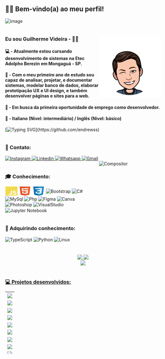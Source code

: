 ## 👋🏻 Bem-vindo(a) ao meu perfil!

![image](https://user-images.githubusercontent.com/123119430/223731708-7c2216db-5e5a-4688-814f-e6e7243fd990.png) 

#
 
<img align="right" alt="Avatar" height="200" width="200"  src="https://github.com/GuilhermeVideira/GuilhermeVideira/blob/main/Avatar/Guilherme%20Videira.png?raw=true" />

### Eu sou Guilherme Videira - 🧑🏻‍

#### 💻 - Atualmente estou cursando desenvolvimento de sistemas na Etec Adolpho Berezin em Mongaguá - SP. 

#### 📑 - Com o meu primeiro ano de estudo sou capaz de analisar, projetar, e documentar sistemas, modelar banco de dados, elaborar prototipação UX e UI design, e também desenvolver páginas e sites para a web. 

#### 💼 - Em busca da primeira oportunidade de emprego como desenvolvedor. 

#### 👅 - Italiano (Nivel: intermediário) / Inglês (Nivel: básico)
 

[![Typing SVG](https://readme-typing-svg.herokuapp.com?font=Fira+Code&size=30&pause=1000&color=238972&center=true&vCenter=true&width=1000&lines=Welcome%2C+My+name+is+Guilherme+Videira!;I'm+16+years+old.;I'm+from+Brazil%2C+Mongaguá+-+SP.;I+study+systems+development!+;at+Etec+Adolpho+Berezin!;Follw+we!)](https://github.com/endrewss)


#
### 📱 Contato:

<div> 
 
  <a href="https://www.instagram.com/guiiziin07/" target="_blank">
   <img alt="Instagram" src="https://img.shields.io/badge/-Instagram-%23E4405F?style=for-the-badge&logo=instagram&logoColor=white" target="_blank">
   </a> 
 
  <a href="https://www.linkedin.com/in/guilherme-videira-5b147b238/" target="_blank">
    <img alt="Linkedin" src="https://img.shields.io/badge/-LinkedIn-%230077B5?style=for-the-badge&logo=linkedin&logoColor=white" target="_blank">
  </a>
 
  <a href="https://wa.me/5513996374996?text=Olá!%20Inicie%20a%20conversa%20e%20entre%20em%20contato%20comigo!" target="_blank">
    <img src="https://img.shields.io/badge/WhatsApp-25D366?style=for-the-badge&logo=whatsapp&logoColor=white" alt="Whatsapp">
   </a>
 
 <a href="mailto:guifvideira@gmail.com" target="_blank">
  <img src="https://img.shields.io/badge/Gmail-D14836?style=for-the-badge&logo=gmail&logoColor=white" alt="Gmail">
 </a>

  
<div>
<img align="right" alt="Compositor" height="200" width="200"  src="https://cdn.jsdelivr.net/gh/devicons/devicon/icons/phalcon/phalcon-original.svg" />
</div>
          
  #
   ### 🎓 Conhecimento:
  <img align="center" alt="Js" height="30" width="40" src="https://raw.githubusercontent.com/devicons/devicon/master/icons/javascript/javascript-plain.svg">
  <img align="center" alt="HTML" height="30" width="40" src="https://raw.githubusercontent.com/devicons/devicon/master/icons/html5/html5-original.svg">
  <img align="center" alt="CSS" height="30" width="40" src="https://raw.githubusercontent.com/devicons/devicon/master/icons/css3/css3-original.svg">
   <img align="center" alt="Bootstrap" height="30" width="40" src="https://cdn.jsdelivr.net/gh/devicons/devicon/icons/bootstrap/bootstrap-plain-wordmark.svg" />
  <img  align="center" alt="C#" height="30" width="40" src="https://cdn.jsdelivr.net/gh/devicons/devicon/icons/csharp/csharp-original.svg" />
  <img  align="center" alt="MySql" height="30" width="40" src="https://cdn.jsdelivr.net/gh/devicons/devicon/icons/mysql/mysql-original.svg" />
  <img align="center" alt="Php" height="30" width="40" src="https://cdn.jsdelivr.net/gh/devicons/devicon/icons/php/php-original.svg">
   <img align="center" alt="Figma" height="30" width="40"  src="https://cdn.jsdelivr.net/gh/devicons/devicon/icons/figma/figma-original.svg" />
    <img align="center" alt="Canva" height="30" width="40" src="https://cdn.jsdelivr.net/gh/devicons/devicon/icons/canva/canva-original.svg" />
   <img align="center" alt="Photoshop" height="30" width="40" src="https://cdn.jsdelivr.net/gh/devicons/devicon/icons/photoshop/photoshop-plain.svg" />
   <img align="center" alt="VisualStudio" height="30" width="40" src="https://cdn.jsdelivr.net/gh/devicons/devicon/icons/visualstudio/visualstudio-plain.svg" />
 <img  align="center" alt="Jupyter Notebook" height="30" width="40" src="https://cdn.jsdelivr.net/gh/devicons/devicon/icons/jupyter/jupyter-original-wordmark.svg" />
</div>
 
#

 ### 🧠 Adquirindo conhecimento:
<img align="center" alt="TypeScript" height="30" width="40" src="https://cdn.jsdelivr.net/gh/devicons/devicon/icons/typescript/typescript-original.svg" />  <img align="center" alt="Python" height="35" width="40" src="https://cdn.jsdelivr.net/gh/devicons/devicon/icons/python/python-original-wordmark.svg" /> 
<img align="center" alt="Linux" height="30" width="40" src="https://cdn.jsdelivr.net/gh/devicons/devicon/icons/linux/linux-original.svg" />
</div>
                  
# 

 <div align="center">
  <a href="https://github.com/GuilhermeVideira">
  <img height="180em" src="https://github-readme-stats.vercel.app/api?username=GuilhermeVideira&theme=gotham&show_icons=true&include_all_commits=true&hide_border=true"/>
  <img height="180em" src="https://github-readme-stats.vercel.app/api/top-langs/?username=GuilhermeVideira&theme=gotham&hide_border=true&layout=compact&langs_count=10"/>
  <br>
  <img height="190px" src="https://streak-stats.demolab.com?user=GuilhermeVideira&theme=gotham&hide_border=true&locale=pt_BR" />
   </div>
   
# 
 

### 💻 Projetos desenvolvidos:
 
   
 <div align="center">
  
   <table height="200px">
     <tr>
      <td>
      <a href="https://github.com/GuilhermeVideira/Projeto-Desenvolvimento-de-sistemas" target="_blank">
        <img align="center" src="https://github-readme-stats-endrewss.vercel.app/api/pin?username=GuilhermeVideira&repo=Projeto-Desenvolvimento-de-sistemas&theme=gotham&hide_border=true&show_icons=true&cache_seconds=14400">
    </a>
      </td>
    </tr>
     <tr>
      <td>
      <a href="https://github.com/GuilhermeVideira/Projeto-Italia" target="_blank">
        <img align="center" src="https://github-readme-stats-endrewss.vercel.app/api/pin?username=GuilhermeVideira&repo=Projeto-Italia&theme=gotham&hide_border=true&show_icons=true&cache_seconds=14400">
    </a>
      </td>
    </tr>
     <tr>
      <td>
      <a href="https://github.com/GuilhermeVideira/Projeto-Mario-Bros" target="_blank">
        <img align="center" src="https://github-readme-stats-endrewss.vercel.app/api/pin?username=GuilhermeVideira&repo=Projeto-Mario-Bros&theme=gotham&hide_border=true&show_icons=true&cache_seconds=14400">
    </a>
      </td>
    </tr>
    <tr>
      <td>
      <a href="https://github.com/GuilhermeVideira/Projeto-Pac-Man" target="_blank">
        <img align="center" src="https://github-readme-stats-endrewss.vercel.app/api/pin?username=GuilhermeVideira&repo=Projeto-Pac-Man&theme=gotham&hide_border=true&show_icons=true&cache_seconds=14400">
    </a>
      </td>
    </tr>
     <tr>
      <td>
      <a href="https://github.com/GuilhermeVideira/Projeto-Tela-De-Login " target="_blank">
        <img align="center" src="https://github-readme-stats-endrewss.vercel.app/api/pin?username=GuilhermeVideira&repo=Projeto-Tela-De-Login&theme=gotham&hide_border=true&show_icons=true&cache_seconds=14400">
    </a>
      </td>
    </tr>
     <tr>
      <td>
      <a href="https://github.com/GuilhermeVideira/Portifolio" target="_blank">
        <img align="center" src="https://github-readme-stats-endrewss.vercel.app/api/pin?username=GuilhermeVideira&repo=Portifolio&theme=gotham&hide_border=true&show_icons=true&cache_seconds=14400">
    </a>
      </td>
    </tr>
     <tr>
      <td>
      <a href="https://github.com/GuilhermeVideira/Projeto-Tela-De-Cadastro" target="_blank">
        <img align="center" src="https://github-readme-stats-endrewss.vercel.app/api/pin?username=GuilhermeVideira&repo=Projeto-Tela-De-Cadastro&theme=gotham&hide_border=true&show_icons=true&cache_seconds=14400">
    </a>
      </td>
    </tr>
     <tr>
      <td>
      <a href="https://github.com/GuilhermeVideira/Projeto-Lista-de-Tarefas" target="_blank">
        <img align="center" src="https://github-readme-stats-endrewss.vercel.app/api/pin?username=GuilhermeVideira&repo=Projeto-Lista-de-Tarefas&theme=gotham&hide_border=true&show_icons=true&cache_seconds=14400">
    </a>
      </td>
    </tr>
    </tr>
    <tr>
      <td>
      <a href="https://github.com/GuilhermeVideira/Projeto-Mobile" target="_blank">
        <img align="center" src="https://github-readme-stats-endrewss.vercel.app/api/pin?username=GuilhermeVideira&repo=Projeto-Mobile&theme=gotham&hide_border=true&show_icons=true&cache_seconds=14400">
    </a>
      </td>
    </tr>
  <tr>
      <td>
      <a href="https://github.com/GuilhermeVideira/Projeto-Cadastro-de-Clientes" target="_blank">
        <img align="center" src="https://github-readme-stats-endrewss.vercel.app/api/pin?username=GuilhermeVideira&repo=Projeto-Cadastro-de-Clientes&theme=gotham&hide_border=true&show_icons=true&cache_seconds=14400">
    </a>
      </td>
    </tr>
     <tr>
      <td>
      <a href="https://github.com/GuilhermeVideira/Projeto-Conversao-de-Temperatura" target="_blank">
        <img align="center" src="https://github-readme-stats-endrewss.vercel.app/api/pin?username=GuilhermeVideira&repo=Projeto-Conversao-de-Temperatura&theme=gotham&hide_border=true&show_icons=true&cache_seconds=14400">
    </a>
      </td>
    </tr>
     <tr>
      <td>
      <a href="https://github.com/GuilhermeVideira/Projeto-Calculadora" target="_blank">
        <img align="center" src="https://github-readme-stats-endrewss.vercel.app/api/pin?username=GuilhermeVideira&repo=Projeto-Calculadora&theme=gotham&hide_border=true&show_icons=true&cache_seconds=14400">
    </a>
      </td>
    </tr>
     <tr>
      <td>
      <a href="https://github.com/GuilhermeVideira/Projeto-Calculadora-Regra-de-Tres" target="_blank">
        <img align="center" src="https://github-readme-stats-endrewss.vercel.app/api/pin?username=GuilhermeVideira&repo=Projeto-Calculadora-Regra-de-Tres&theme=gotham&hide_border=true&show_icons=true&cache_seconds=14400">
    </a>
      </td>
    </tr>
     <tr>
      <td>
      <a href="https://github.com/GuilhermeVideira/Projeto-Calculadora-Regra-De-Tres-Composta" target="_blank">
        <img align="center" src="https://github-readme-stats-endrewss.vercel.app/api/pin?username=GuilhermeVideira&repo=Projeto-Calculadora-Regra-De-Tres-Composta&theme=gotham&hide_border=true&show_icons=true&cache_seconds=14400">
    </a>
      </td>
    </tr>
    <tr>
      <td>
      <a href="https://github.com/GuilhermeVideira/Projeto-Lampada" target="_blank">
        <img align="center" src="https://github-readme-stats-endrewss.vercel.app/api/pin?username=GuilhermeVideira&repo=Projeto-Lampada&theme=gotham&hide_border=true&show_icons=true&cache_seconds=14400">
    </a>
      </td>
    </tr>
    <tr>
      <td>
      <a href="https://github.com/GuilhermeVideira/Projeto-The-Last-of-Us" target="_blank">
        <img align="center" src="https://github-readme-stats-endrewss.vercel.app/api/pin?username=GuilhermeVideira&repo=Projeto-The-Last-of-Us&theme=gotham&hide_border=true&show_icons=true&cache_seconds=14400">
    </a>
      </td>
    </tr>
    <tr>
      <td>
      <a href="https://github.com/GuilhermeVideira/Projeto-Calculadora-de-Consumo" target="_blank">
        <img align="center" src="https://github-readme-stats-endrewss.vercel.app/api/pin?username=GuilhermeVideira&repo=Projeto-Calculadora-de-Consumo&theme=gotham&hide_border=true&show_icons=true&cache_seconds=14400">
    </a>
      </td>
    </tr>
    <tr>
      <td>
      <a href="https://github.com/GuilhermeVideira/Projeto-Calculadora-Csharp" target="_blank">
        <img align="center" src="https://github-readme-stats-endrewss.vercel.app/api/pin?username=GuilhermeVideira&repo=Projeto-Calculadora-Csharp&theme=gotham&hide_border=true&show_icons=true&cache_seconds=14400">
    </a>
      </td>
    </tr>
    <tr>
      <td>
      <a href="https://github.com/GuilhermeVideira/Projeto-Sistema-Venda" target="_blank">
        <img align="center" src="https://github-readme-stats-endrewss.vercel.app/api/pin?username=GuilhermeVideira&repo=Projeto-Sistema-Venda&theme=gotham&hide_border=true&show_icons=true&cache_seconds=14400">
    </a>
      </td>
    </tr>
     <tr>
      <td>
      <a href="https://github.com/GuilhermeVideira/Projeto-Aplicativo-de-desenho" target="_blank">
        <img align="center" src="https://github-readme-stats-endrewss.vercel.app/api/pin?username=GuilhermeVideira&repo=Projeto-Aplicativo-de-desenho&theme=gotham&hide_border=true&show_icons=true&cache_seconds=14400">
    </a>
      </td>
    </tr>
     <tr>
      <td>
      <a href="https://github.com/GuilhermeVideira/Projeto-Formulario-de-Cadastro-de-dev" target="_blank">
        <img align="center" src="https://github-readme-stats-endrewss.vercel.app/api/pin?username=GuilhermeVideira&repo=Projeto-Formulario-de-Cadastro-de-dev&theme=gotham&hide_border=true&show_icons=true&cache_seconds=14400">
    </a>
      </td>
    </tr>
     <tr>
      <td>
      <a href="https://github.com/GuilhermeVideira/Projeto-Exercicios-Php" target="_blank">
        <img align="center" src="https://github-readme-stats-endrewss.vercel.app/api/pin?username=GuilhermeVideira&repo=Projeto-Exercicios-Php&theme=gotham&hide_border=true&show_icons=true&cache_seconds=14400">
    </a>
      </td>
    </tr>
     <tr>
      <td>
      <a href="https://github.com/GuilhermeVideira/Projeto-Relogio-Cronometro" target="_blank">
        <img align="center" src="https://github-readme-stats-endrewss.vercel.app/api/pin?username=GuilhermeVideira&repo=Projeto-Relogio-Cronometro&theme=gotham&hide_border=true&show_icons=true&cache_seconds=14400">
    </a>
      </td>
    </tr>
     <tr>
      <td>
      <a href="https://github.com/GuilhermeVideira/Projeto-Aplicativo-Formulario-de-Cadastro-de-Campeonato" target="_blank">
        <img align="center" src="https://github-readme-stats-endrewss.vercel.app/api/pin?username=GuilhermeVideira&repo=Projeto-Aplicativo-Formulario-de-Cadastro-de-Campeonato&theme=gotham&hide_border=true&show_icons=true&cache_seconds=14400">
    </a>
      </td>
    </tr>
     <tr>
      <td>
      <a href="https://github.com/GuilhermeVideira/Projeto-Exercicios-TypeScript" target="_blank">
        <img align="center" src="https://github-readme-stats-endrewss.vercel.app/api/pin?username=GuilhermeVideira&repo=Projeto-Exercicios-TypeScript&theme=gotham&hide_border=true&show_icons=true&cache_seconds=14400">
    </a>
      </td>
    </tr>
     <tr>
      <td>
      <a href="https://github.com/GuilhermeVideira/Projeto-Exercicios-CSharp01" target="_blank">
        <img align="center" src="https://github-readme-stats-endrewss.vercel.app/api/pin?username=GuilhermeVideira&repo=Projeto-Exercicios-CSharp01&theme=gotham&hide_border=true&show_icons=true&cache_seconds=14400">
    </a>
      </td>
    </tr>
      <tr>
      <td>
      <a href="https://github.com/GuilhermeVideira/Projeto-Exercicios-CSharp02" target="_blank">
        <img align="center" src="https://github-readme-stats-endrewss.vercel.app/api/pin?username=GuilhermeVideira&repo=Projeto-Exercicios-CSharp02&theme=gotham&hide_border=true&show_icons=true&cache_seconds=14400">
    </a>
      </td>
    </tr>
      <tr>
      <td>
      <a href="https://github.com/GuilhermeVideira/Projeto-Exercicios-CSharp03" target="_blank">
        <img align="center" src="https://github-readme-stats-endrewss.vercel.app/api/pin?username=GuilhermeVideira&repo=Projeto-Exercicios-CSharp03&theme=gotham&hide_border=true&show_icons=true&cache_seconds=14400">
    </a>
      </td>
    </tr>
      <tr>
      <td>
      <a href="https://github.com/GuilhermeVideira/Projeto-Exercicios-CSharp04" target="_blank">
        <img align="center" src="https://github-readme-stats-endrewss.vercel.app/api/pin?username=GuilhermeVideira&repo=Projeto-Exercicios-CSharp04&theme=gotham&hide_border=true&show_icons=true&cache_seconds=14400">
    </a>
      </td>
    </tr>
      <tr>
      <td>
      <a href="https://github.com/GuilhermeVideira/Projeto-Exercicios-CSharp05" target="_blank">
        <img align="center" src="https://github-readme-stats-endrewss.vercel.app/api/pin?username=GuilhermeVideira&repo=Projeto-Exercicios-CSharp05&theme=gotham&hide_border=true&show_icons=true&cache_seconds=14400">
    </a>
      </td>
    </tr>
      <tr>
      <td>
      <a href="https://github.com/GuilhermeVideira/Projeto-Exercicios-CSharp06" target="_blank">
        <img align="center" src="https://github-readme-stats-endrewss.vercel.app/api/pin?username=GuilhermeVideira&repo=Projeto-Exercicios-CSharp06&theme=gotham&hide_border=true&show_icons=true&cache_seconds=14400">
    </a>
      </td>
    </tr>
      <tr>
      <td>
      <a href="https://github.com/GuilhermeVideira/Projeto-Exercicios-CSharp07" target="_blank">
        <img align="center" src="https://github-readme-stats-endrewss.vercel.app/api/pin?username=GuilhermeVideira&repo=Projeto-Exercicios-CSharp07&theme=gotham&hide_border=true&show_icons=true&cache_seconds=14400">
    </a>
      </td>
    </tr>
      <tr>
      <td>
      <a href="https://github.com/GuilhermeVideira/Projeto-Exercicios-CSharp08" target="_blank">
        <img align="center" src="https://github-readme-stats-endrewss.vercel.app/api/pin?username=GuilhermeVideira&repo=Projeto-Exercicios-CSharp08&theme=gotham&hide_border=true&show_icons=true&cache_seconds=14400">
    </a>
      </td>
    </tr>
     <tr>
      <td>
      <a href="https://github.com/GuilhermeVideira/Projeto-Universo" target="_blank">
        <img align="center" src="https://github-readme-stats-endrewss.vercel.app/api/pin?username=GuilhermeVideira&repo=Projeto-Universo&theme=gotham&hide_border=true&show_icons=true&cache_seconds=14400">
    </a>
      </td>
    </tr>
     <tr>
      <td>
      <a href="https://github.com/GuilhermeVideira/Projeto-BD" target="_blank">
        <img align="center" src="https://github-readme-stats-endrewss.vercel.app/api/pin?username=GuilhermeVideira&repo=Projeto-BD&theme=gotham&hide_border=true&show_icons=true&cache_seconds=14400">
    </a>
      </td>
    </tr>
     <tr>
      <td>
      <a href="https://github.com/GuilhermeVideira/Projeto-Html" target="_blank">
        <img align="center" src="https://github-readme-stats-endrewss.vercel.app/api/pin?username=GuilhermeVideira&repo=Projeto-Html&theme=gotham&hide_border=true&show_icons=true&cache_seconds=14400">
    </a>
      </td>
    </tr>
    
 </table>
  
 </div>

#
